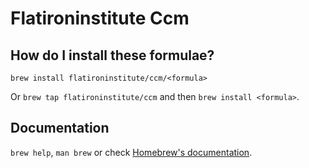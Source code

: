# Flatironinstitute Ccm

## How do I install these formulae?

`brew install flatironinstitute/ccm/<formula>`

Or `brew tap flatironinstitute/ccm` and then `brew install <formula>`.

## Documentation

`brew help`, `man brew` or check [Homebrew's documentation](https://docs.brew.sh).
